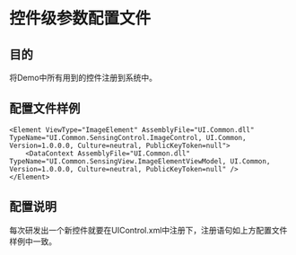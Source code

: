 # 控件级参数配置文件

## 目的

将Demo中所有用到的控件注册到系统中。


## 配置文件样例

```
<Element ViewType="ImageElement" AssemblyFile="UI.Common.dll" TypeName="UI.Common.SensingControl.ImageControl, UI.Common, Version=1.0.0.0, Culture=neutral, PublicKeyToken=null">
    <DataContext AssemblyFile="UI.Common.dll" TypeName="UI.Common.SensingView.ImageElementViewModel, UI.Common, Version=1.0.0.0, Culture=neutral, PublicKeyToken=null" />
</Element>
```
## 配置说明

每次研发出一个新控件就要在UIControl.xml中注册下，注册语句如上方配置文件样例中一致。